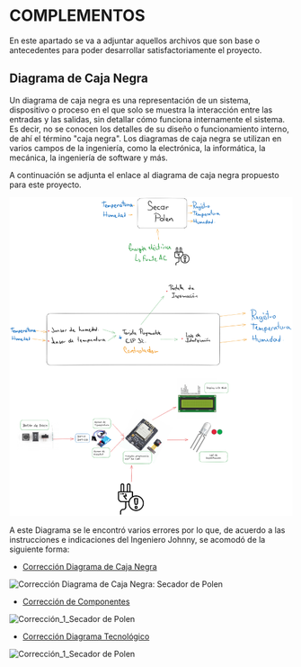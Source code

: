 # COMPLEMENTOS

En este apartado se va a adjuntar aquellos archivos que son base o antecedentes para poder desarrollar satisfactoriamente el
proyecto.

## Diagrama de Caja Negra

Un diagrama de caja negra es una representación de un sistema, dispositivo o proceso en el que solo se muestra la interacción
entre las entradas y las salidas, sin detallar cómo funciona internamente el sistema. Es decir, no se conocen los detalles de
su diseño o funcionamiento interno, de ahí el término "caja negra". Los diagramas de caja negra se utilizan en varios campos
de la ingeniería, como la electrónica, la informática, la mecánica, la ingeniería de software y más.

A continuación se adjunta el enlace al diagrama de caja negra propuesto para este proyecto.

![Diagrama de Caja Negra](https://github.com/JuanBui26/Pollen_Dryer/blob/main/Diagrama_Caja_Negra.png)

A este Diagrama se le encontró varios errores por lo que, de acuerdo a las instrucciones e indicaciones del Ingeniero Johnny,
se acomodó de la siguiente forma:

- [Corrección Diagrama de Caja Negra]()

![Corrección Diagrama de Caja Negra: Secador de Polen]()

- [Corrección de Componentes]()

![Corrección_1_Secador de Polen]()

- [Corrección Diagrama Tecnológico]()

![Corrección_1_Secador de Polen]()


